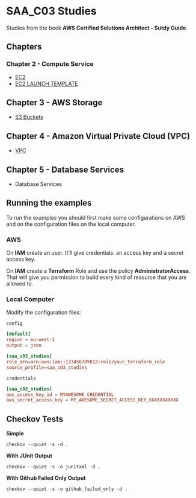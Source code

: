 # SAA_C03 Studies

Studies from the book **AWS Certified Solutions Architect - Sutdy Guide**.

## Chapters

### Chapter 2 - Compute Service

* [EC2](ec2/README.md)
* [EC2 LAUNCH TEMPLATE](ec2_launch_template/README.md)

## Chapter 3 - AWS Storage

* [S3 Buckets](s3/README.md)

## Chapter 4 - Amazon Virtual Private Cloud (VPC)

* [VPC](vpc/README.md)

## Chapter 5 - Database Services

* Database Services

## Running the examples

To run the examples you should first make some configurations on AWS and on the configuration files on the local
computer.

### AWS

On **IAM** create an user. It'll give credentials: an access key and a secret access key.

On **IAM** create a **Terraform** Role and use the policy **AdministratorAccess**. That will give you permission to
build every kind of resource that you are allowed to.

### Local Computer

Modify the configuration files:

`config`

```toml
[default]
region = eu-west-1
output = json

[saa_c03_studies]
role_arn=arn:aws:iam::123456789012:role/your_terraform_role
source_profile=saa_c03_studies
```

`credentials`

```toml
[saa_c03_studies]
aws_access_key_id = MYAWESOME_CREDENTIAL
aws_secret_access_key = MY_AWESOME_SECRET_ACCESS_KEY_XXXXXXXXXXX
```

## Checkov Tests

**Simple**
```shell
checkov --quiet -s -d .
```

**With JUnit Output**
```shell
checkov --quiet -s -o junitxml -d .
```

**With Github Failed Only Output**
```shell
checkov --quiet -s -o github_failed_only -d .
```